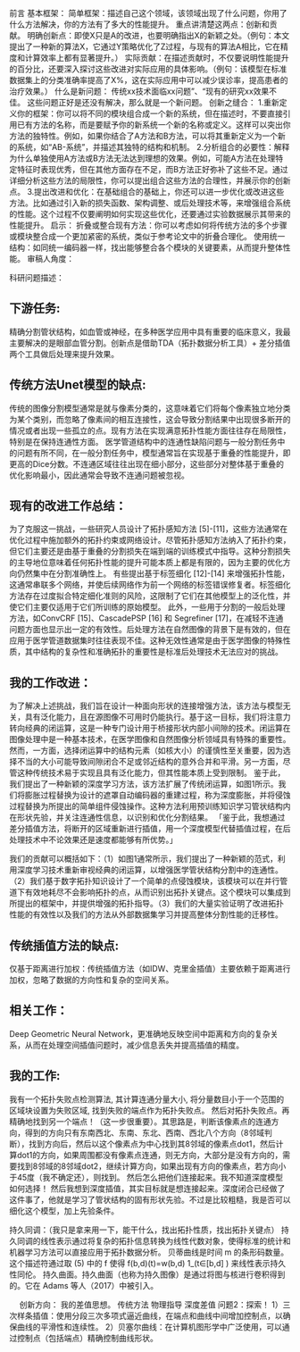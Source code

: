 前言
基本框架：
简单框架：描述自己这个领域，该领域出现了什么问题，你用了什么方法解决，你的方法有了多大的性能提升。
重点讲清楚这两点：创新和贡献。
  明确创新点：即使X只是A的改进，也要明确指出X的新颖之处。（例句：本文提出了一种新的算法X，它通过Y策略优化了Z过程，与现有的算法A相比，它在精度和计算效率上都有显著提升。）
  实际贡献：在描述贡献时，不仅要说明性能提升的百分比，还要深入探讨这些改进对实际应用的具体影响。（例句：该模型在标准数据集上的分类准确率提高了X%，这在实际应用中可以减少误诊率，提高患者的治疗效果。）
什么是新问题：
传统xx技术面临xx问题”、“现有的研究xx效果不佳。
这些问题正好是还没有解决，那么就是一个新问题。
创新之缝合：
1.重新定义你的框架：你可以将不同的模块组合成一个新的系统，但在描述时，不要直接引用已有方法的名称，而是要赋予你的新系统一个新的名称或定义。这样可以突出你方法的独特性。例如，如果你结合了A方法和B方法，可以将其重新定义为一个新的系统，如“AB-系统”，并描述其独特的结构和机制。
2.分析组合的必要性：解释为什么单独使用A方法或B方法无法达到理想的效果。例如，可能A方法在处理特定特征时表现优秀，但在其他方面存在不足，而B方法正好弥补了这些不足。通过详细分析这些方法的局限性，你可以提出组合这些方法的合理性，并展示你的创新点。
3.提出改进和优化：在基础组合的基础上，你还可以进一步优化或改进这些方法。比如通过引入新的损失函数、架构调整、或后处理技术等，来增强组合系统的性能。这个过程不仅要阐明如何实现这些优化，还要通过实验数据展示其带来的性能提升。
启示：
  折叠或整合现有方法：你可以考虑如何将传统方法的多个步骤或模块整合成一个更加紧密的系统，类似于参考论文中的折叠合理化。
  使用统一结构：如同统一编码器一样，找出能够整合各个模块的关键要素，从而提升整体性能。
审稿人角度：

科研问题描述：
## 下游任务:
  精确分割管状结构，如血管或神经，在多种医学应用中具有重要的临床意义，我最主要解决的是眼部血管分割。创新点是借助TDA（拓扑数据分析工具）+ 差分插值两个工具做后处理来提升效果。

## 传统方法Unet模型的缺点:
  传统的图像分割模型通常是就与像素分类的，这意味着它们将每个像素独立地分类为某个类别，而忽略了像素间的相互连接性，这会导致分割结果中出现很多断开的情况或者出现一些孤立的点。现有方法在实现满意拓扑性能方面往往存在局限性，特别是在保持连通性方面。 
  医学管道结构中的连通性缺陷问题与一般分割任务中的问题有所不同，在一般分割任务中，模型通常旨在实现基于重叠的性能提升，即更高的Dice分数。不连通区域往往出现在细小部分，这些部分对整体基于重叠的优化影响最小，因此通常会导致不连通问题被忽视。
## 现有的改进工作总结：
  为了克服这一挑战，一些研究人员设计了拓扑感知方法 [5]-[11]，这些方法通常在优化过程中施加额外的拓扑约束或网络设计。尽管拓扑感知方法纳入了拓扑约束，但它们主要还是由基于重叠的分割损失在端到端的训练模式中指导。这种分割损失的主导地位意味着任何拓扑性能的提升可能本质上都是有限的，因为主要的优化方向仍然集中在分割准确性上。
  有些提出基于标签细化 [12]-[14] 来增强拓扑性能，这通常串联多个网络，并使后续网络作为前一个网络的标签错误修复者。标签细化方法存在过度拟合特定细化准则的风险，这限制了它们在其他模型上的泛化性，并使它们主要仅适用于它们所训练的原始模型。
  此外，一些用于分割的一般后处理方法，如ConvCRF [15]、CascadePSP [16] 和 Segrefiner [17]，在减轻不连通问题方面也显示出一定的有效性。后处理方法在自然图像的背景下是有效的，但在应用于医学管道数据集时往往表现不佳。这种无效性通常是由于医学图像的特殊性质，其中结构的复杂性和准确拓扑的重要性是标准后处理技术无法应对的挑战。
## 我的工作改进：
  为了解决上述挑战，我们旨在设计一种面向形状的连接增强方法，该方法与模型无关，具有泛化能力，且在源图像不可用时仍能执行。基于这一目标，我们将注意力转向经典的闭运算，这是一种专门设计用于桥接形状内部小间隙的技术。闭运算在图像处理中是一种基本技术，在医学图像和自然图像分析领域具有特殊的重要性。
  然而，一方面，选择闭运算中的结构元素（如核大小）的谨慎性至关重要，因为选择不当的大小可能导致间隙闭合不足或邻近结构的意外合并和平滑。另一方面，尽管这种传统技术易于实现且具有泛化能力，但其性能本质上受到限制。
  鉴于此，我们提出了一种新颖的深度学习方法，该方法扩展了传统闭运算，如图1所示。我们将膨胀过程替换为设计的遮罩自动编码器的重建过程，称为深度膨胀，并将侵蚀过程替换为所提出的简单组件侵蚀操作。这种方法利用预训练知识学习管状结构内在形状先验，并关注连通性信息，以识别和优化分割结果。
  「鉴于此，我想通过差分插值方法，将断开的区域重新进行插值，用一个深度模型代替插值过程，在后处理技术中不论效果还是速度都能够有所优势。」

  我们的贡献可以概括如下：（1）如图1通常所示，我们提出了一种新颖的范式，利用深度学习技术重新审视经典的闭运算，以增强医学管状结构分割中的连通性。（2）我们基于数字拓扑知识设计了一个简单的点侵蚀模块，该模块可以在并行管道下有效地耗尽不会影响拓扑的点，从而识别出拓扑关键点。这个模块可以集成到所提出的框架中，并提供增强的拓扑指导。（3）我们的大量实验证明了改进拓扑性能的有效性以及我们的方法从外部数据集学习并提高整体分割性能的迁移性。
## 传统插值方法的缺点:
  仅基于距离进行加权：传统插值方法（如IDW、克里金插值）主要依赖于距离进行加权，忽略了数据的方向性和复杂的空间关系。
## 相关工作：
  Deep Geometric Neural Network，更准确地反映空间中距离和方向的复杂关系，从而在处理空间插值问题时，减少信息丢失并提高插值的精度。
## 我的工作:
  我有一个拓扑失败点检测算法, 其计算连通分量大小, 将分量数目小于一个范围的区域块设置为失败区域, 找到失败的端点作为拓扑失败点。
  然后对拓扑失败点。再精确地找到另一个端点！（这一步很重要）。其思路是，判断该像素点的连通方向，得到的方向只有东南西北、东南、东北、西南、西北八个方向（8邻域判断），找到方向后，然后以这个像素点为中心找到其8邻域的像素点dot1，然后计算dot1的方向，如果周围都没有像素点连通，则无方向，大部分是没有方向的，需要找到8邻域的8邻域dot2，继续计算方向，如果出现有方向的像素点，若方向小于45度（我不确定还），则找到。 
  然后怎么把他们连接起来。我不知道深度模型如何选择！
  然后我想到深度插值，其实目标就是想连接起来。深度闭合已经做了这件事了，他就是学习了管状结构的固有形状先验。不过是比较粗糙，我是否可以细化这个模型，加上先验条件。

持久同调：（我只是拿来用一下，能干什么，找出拓扑性质，找出拓扑关键点）
持久同调的线性表示通过将复杂的拓扑信息转换为线性代数对象，使得标准的统计和机器学习方法可以直接应用于拓扑数据分析。
贝蒂曲线是时间 m 的条形码数量。这个描述符通过取 (5) 中的 f 使得 f(b,d)(t)=w(b,d) 1_(t∈[b,d] ) 来线性表示持久性同伦。
持久曲面。持久曲面（也称为持久图像）是通过将图与核进行卷积得到的。它在 Adams 等人（2017）中被引入。

  

   
创新方向：
  我的差值思想。
  传统方法
  物理指导
  深度差值
问题2：探索！
1）三次样条插值：使用分段三次多项式逼近曲线，在端点和曲线中间增加控制点，以确保曲线的平滑性和连续性。
2）贝塞尔曲线：在计算机图形学中广泛使用，可以通过控制点（包括端点）精确控制曲线形状。
